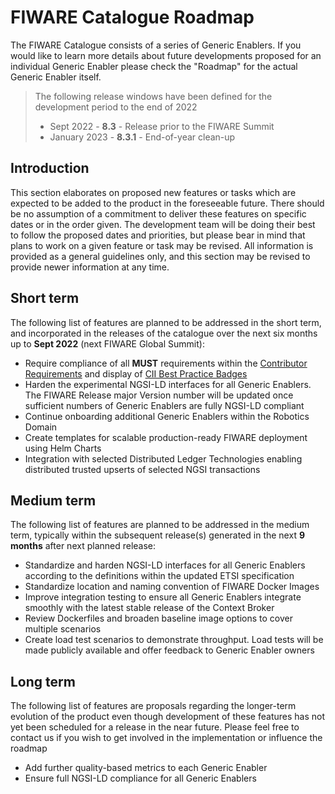 # FIWARE Catalogue Roadmap

The FIWARE Catalogue consists of a series of Generic Enablers. If you would like to learn more details about future
developments proposed for an individual Generic Enabler please check the "Roadmap" for the actual Generic Enabler
itself.

> The following release windows have been defined for the development period to the end of 2022
>
> -   Sept 2022 - **8.3** - Release prior to the FIWARE Summit
> -   January 2023 - **8.3.1** - End-of-year clean-up

## Introduction

This section elaborates on proposed new features or tasks which are expected to be added to the product in the
foreseeable future. There should be no assumption of a commitment to deliver these features on specific dates or in the
order given. The development team will be doing their best to follow the proposed dates and priorities, but please bear
in mind that plans to work on a given feature or task may be revised. All information is provided as a general
guidelines only, and this section may be revised to provide newer information at any time.

## Short term

The following list of features are planned to be addressed in the short term, and incorporated in the releases of the
catalogue over the next six months up to **Sept 2022** (next FIWARE Global Summit):

-   Require compliance of all **MUST** requirements within the
    [Contributor Requirements](https://fiware-requirements.rtfd.io) and display of
    [CII Best Practice Badges](https://bestpractices.coreinfrastructure.org/en)
-   Harden the experimental NGSI-LD interfaces for all Generic Enablers. The FIWARE Release major Version number will be
    updated once sufficient numbers of Generic Enablers are fully NGSI-LD compliant
-   Continue onboarding additional Generic Enablers within the Robotics Domain
-   Create templates for scalable production-ready FIWARE deployment using Helm Charts
-   Integration with selected Distributed Ledger Technologies enabling distributed trusted upserts of selected NGSI
    transactions

## Medium term

The following list of features are planned to be addressed in the medium term, typically within the subsequent
release(s) generated in the next **9 months** after next planned release:

-   Standardize and harden NGSI-LD interfaces for all Generic Enablers according to the definitions within the updated
    ETSI specification
-   Standardize location and naming convention of FIWARE Docker Images
-   Improve integration testing to ensure all Generic Enablers integrate smoothly with the latest stable release of the
    Context Broker
-   Review Dockerfiles and broaden baseline image options to cover multiple scenarios
-   Create load test scenarios to demonstrate throughput. Load tests will be made publicly available and offer feedback
    to Generic Enabler owners

## Long term

The following list of features are proposals regarding the longer-term evolution of the product even though development
of these features has not yet been scheduled for a release in the near future. Please feel free to contact us if you
wish to get involved in the implementation or influence the roadmap

-   Add further quality-based metrics to each Generic Enabler
-   Ensure full NGSI-LD compliance for all Generic Enablers
